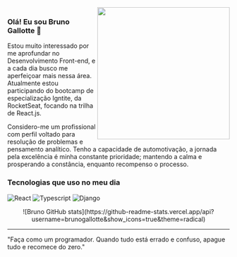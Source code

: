 <img align="right" src="https://github.com/josepholiveira/josepholiveira/blob/master/images/illustration.png" width="300"/>

### Olá! Eu sou Bruno Gallotte 👋

Estou muito interessado por me aprofundar no Desenvolvimento Front-end, e a cada dia busco me aperfeiçoar mais nessa área. Atualmente estou participando do bootcamp de especialização Igntite, da RocketSeat, focando na trilha de React.js.

Considero-me um profissional com perfil voltado para resolução de problemas e pensamento analítico. Tenho a capacidade de automotivação, a jornada pela excelência é minha constante prioridade; mantendo a calma e prosperando a constância, enquanto recompenso o processo.

### Tecnologias que uso no meu dia
![React](https://img.shields.io/badge/React-20232A?style=for-the-badge&logo=react&logoColor=61DAFB)
![Typescript](https://img.shields.io/badge/TypeScript-007ACC?style=for-the-badge&logo=typescript&logoColor=white)
![Django](https://img.shields.io/badge/Django-092E20?style=for-the-badge&logo=django&logoColor=white)

<div align="center">
  ![Bruno GitHub stats](https://github-readme-stats.vercel.app/api?username=brunogallotte&show_icons=true&theme=radical)
</div>

<hr \>
"Faça como um programador. Quando tudo está errado e confuso, apague tudo e recomece do zero."
